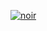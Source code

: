 [![noir](https://github-readme-stats.vercel.app/api/top-langs/?username=noir&layout=compact&langs_count=10)](https://github.com/anuraghazra/github-readme-stats)
